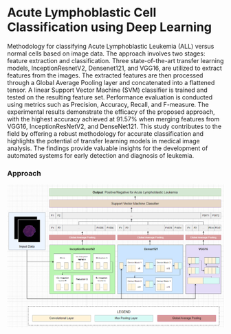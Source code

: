# Acute Lymphoblastic Cell Classification using Deep Learning

Methodology for classifying Acute Lymphoblastic Leukemia (ALL) versus normal cells based on image data. The approach involves two stages: feature extraction and classification. Three state-of-the-art transfer learning models, InceptionResnetV2, Densenet121, and VGG16, are utilized to extract features from the images. The extracted features are then processed through a Global Average Pooling layer and concatenated into a flattened tensor. A linear Support Vector Machine (SVM) classifier is trained and tested on the resulting feature set. Performance evaluation is conducted using metrics such as Precision, Accuracy, Recall, and F-measure. The experimental results demonstrate the efficacy of the proposed approach, with the highest accuracy achieved at 91.57% when merging features from VGG16, InceptionResNetV2, and DenseNet121. This study contributes to the field by offering a robust methodology for accurate classification and highlights the potential of transfer learning models in medical image analysis. The findings provide valuable insights for the development of automated systems for early detection and diagnosis of leukemia.

### Approach<br>
![X](Diagrams/methBg.png)
<br>
